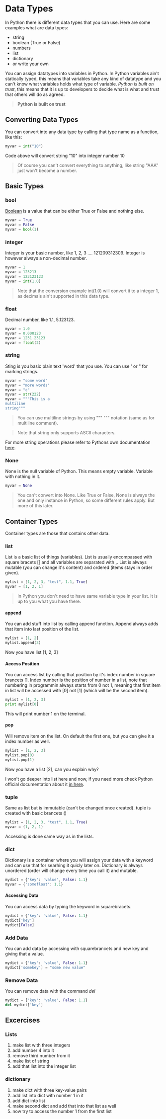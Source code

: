 # Data Types

In Python there is different data types that you can use. Here are some examples what are data types:

* string
* boolean (True or False)
* numbers
* list
* dictionary
* or write your own

You can assign datatypes into variables in Python. In Python variables ain't statically typed, this means
that variables take any kind of datatype and you can't know what variables holds what type of variable.
*Python is built on trust*, this means that it is up to developers to decide what is what and trust that
others will do as agreed.

> **Python is built on trust**

## Converting Data Types
You can convert into any data type by calling that type name as a function, like this:

```python
myvar = int("10")
```

Code above will convert string "10" into integer number 10

> Of course you can't convert everything to anything, like string "AAA" just won't become a number.

## Basic Types

### bool
[Boolean](https://en.wikipedia.org/wiki/Boolean_algebra) is a value that can be either True or False and nothing else.

```python
myvar = True
myvar = False
myvar = bool(1)
```

### integer
Integer is your basic number, like 1, 2, 3 .... 121209312309. Integer is however always a non-decimal number.

```python
myvar = 1
myvar = 123213
myvar = 123123123
myvar = int(1.0)
```

> Note that the conversion example int(1.0) will convert it to a integer 1, as decimals ain't supported in this data type.

### float
Decimal number, like 1.1, 5.123123.

```python
myvar = 1.0
myvar = 0.000123
myvar = 1231.23123
myvar = float(2)
```

### string
Sting is you basic plain text 'word' that you use. You can use ' or " for marking strings.

```python
myvar = "some word"
myvar = "more words"
myvar = "c"
myvar = str(222)
myvar = """This is a
multiline
string"""
```

> You can use multiline strings by using """ """ notation (same as for multiline comment).

> Note that string only supports ASCII characters.

For more string operations please refer to Pythons own documentation [here](https://docs.python.org/2/library/string.html).

### None
None is the null variable of Python. This means empty variable. Variable with nothing in it.

```python
myvar = None
```

> You can't convert into None. Like True or False, None is always the one and only instance in Python,
> so some different rules apply. But more of this later.

## Container Types
Container types are those that contains other data.

### list
List is a basic list of things (variables). List is usually encompassed with square bracets [] and all variables are
separated with **,**. List is always mutable (you can change it's content) and ordered (items stays in order given).

```python
mylist = [1, 2, 3, "test", 1.1, True]
myvar = [1, 2, 1]
```

> In Python you don't need to have same variable type in your list. It is up to you what you have there.

#### append
You can add stuff into list by calling append function. Append always adds that item into last position of the list.

```python
mylist = [1, 2]
mylist.append(3)
```
Now you have list [1, 2, 3]

#### Access Position
You can access list by calling that position by it's index number in square brancets []. Index number is the
position of number in a list, note that numbering in programmin always starts from 0 not 1, meaning that first item
in list will be accessed with [0] not [1] (which will be the second item).

```python
mylist = [1, 2, 3]
print mylist[0]
```
This will print number 1 on the terminal.

#### pop
Will remove item on the list. On default the first one, but you can give it a index number as well.

```python
mylist = [1, 2, 3]
mylist.pop(0)
mylist.pop(1)
```

Now you have a list [2], can you explain why?

I won't go deeper into list here and now, if you need more check Python official documentation about it
[in here](https://docs.python.org/2/tutorial/datastructures.html).

### tuple
Same as list but is immutable (can't be changed once created). tuple is created with basic brancets ()


```python
mylist = (1, 2, 3, "test", 1.1, True)
myvar = (1, 2, 1)
```

Accessing is done same way as in the lists.

### dict
Dictionary is a container where you will assign your data with a keyword and can use that for searhing it quicly later on.
Dictionary is always unordered (order will change every time you call it) and mutable.

```python
mydict = {'key': 'value', False: 1.1}
myvar = {'somefloat': 1.1}
```

#### Accessing Data
You can access data by typing the keyword in squarebracets.

```python
mydict = {'key': 'value', False: 1.1}
mydict['key']
mydict[False]
```

### Add Data
You can add data by accessing with squarebrancets and new key and giving that a value.

```python
mydict = {'key': 'value', False: 1.1}
mydict['somekey'] = "some new value"
```

### Remove Data
You can remove data with the command *del*

```python
mydict = {'key': 'value', False: 1.1}
del mydict['key']
```


## Excercises
### Lists
1. make list with three integers
1. add number 4 into it
1. remove third number from it
1. make list of string
1. add that list into the integer list

### dictionary
1. make dict with three key-value pairs
1. add list into dict with number 1 in it
1. add dict into list
1. make second dict and add that into that list as well
1. now try to access the number 1 from the first list
